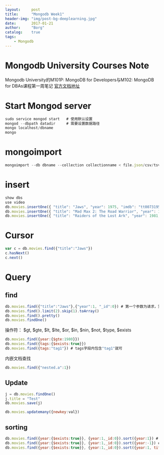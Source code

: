 ```yaml
---
layout: 	post
title:		"Mongodb Week1"
header-img:	"img/post-bg-deeplearning.jpg"
date:		2017-01-21
author: 	"Borg"
catalog:	true
tags:
    - Mongodb
---
```

# Mongodb University Courses Note
Mongodb University的M101P: MongoDB for Developers与M102: MongoDB for DBAs课程第一周笔记
[官方文档地址](https://docs.mongodb.com/v3.2/)

# Start Mongod server

```javascript
sudo service mongod start	# 使用默认设置
mongod --dbpath datadir		# 需要设置数据路径
mongo localhost/dbname
mongo
```

# mongoimport

```javascript
mongoimport --db dbname --collection collectionname < file.json/csv/tsv
```

# insert

```javascript
show dbs
use video
db.movies.insertOne({ "title": "Jaws", "year": 1975, "imdb": "tt0073195", "tags":["tag1","tag2"] });
db.movies.insertOne({ "title": "Mad Max 2: The Road Warrior", "year": 1981, "imdb": "tt0082694", "nested":{a:1} })
db.movies.insertOne({ "title": "Raiders of the Lost Ark", "year": 1981, "imdb": "tt0082971" })
```

# Cursor

```javascript
var c = db.movies.find({"title":"Jaws"})
c.hasNext()
c.next()
```

# Query

## find

```javascript
db.movies.find({"title":"Jaws"},{"year":1, "_id":0}) # 第一个参数为请求，第二个参数设置请求的字段，相当于select，key可以不用引号。。。
db.movies.find().limit(2).skip(1).toArray()
db.movies.find().pretty()
db.movies.findOne()
```
操作符： $gt, $gte, $lt, $lte, $or, $in, $nin, $not, $type, $exists

```javascript
db.movies.find({year:{$gte:1980}})
db.movies.find({tags:{$exists:true}})
db.movies.find({tags:"tag1"}) # tags字段内包含"tag1"就可
```
内嵌文档查找

```javascript
db.movies.find({"nested.a":1})
```

## Update

```javascript
j = db.movies.findOne()
j.title = "Test"
db.movies.save(j)

db.movies.updatemany({newkey:val})
```

## sorting

```javascript
db.movies.find({year:{$exists:true}}, {year:1,_id:0}).sort({year:1}) # 升序
db.movies.find({year:{$exists:true}}, {year:1,_id:0}).sort({year:-1}) # 降序
db.movies.find({year:{$exists:true}}, {year:1,_id:0}).sort({year:1, title:1}) # 多个字段排序
```
